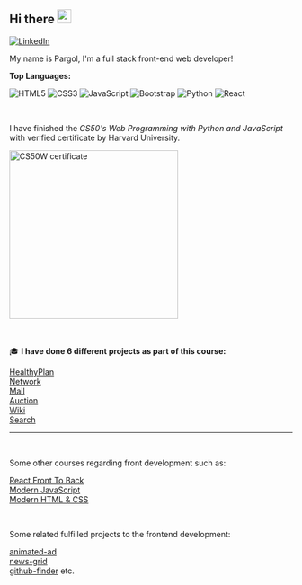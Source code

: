 ## Hi there <img src="https://media.giphy.com/media/hvRJCLFzcasrR4ia7z/giphy.gif" width="25px">

<a href="https://www.linkedin.com/in/pargolgivehchi/"><img src="https://img.shields.io/badge/LinkedIn--_.svg?style=social&logo=linkedin" alt="LinkedIn"></a>
<br />

My name is Pargol, I'm a full stack front-end web developer!

**Top Languages:**  

  ![HTML5](https://img.shields.io/badge/-HTML5-E34F26?style=flat-square&logo=html5&logoColor=white)
  ![CSS3](https://img.shields.io/badge/-CSS3-549FDE?style=flat-square&logo=css3&logoColor=white)
  ![JavaScript](https://img.shields.io/badge/-JavaScript-F7B93E?style=flat-square&logo=javascript&logoColor=fff)
  ![Bootstrap](https://img.shields.io/badge/-Bootstrap-purple?style=flat-square&logo=bootstrap&logoColor=white)
  ![Python](https://img.shields.io/badge/-Python-blue?style=flat-square&logo=python&logoColor=white)
  ![React](https://img.shields.io/badge/-React.js-45b8d8?style=flat-square&logo=react&logoColor=white)
 
<br />


I have finished the *CS50's Web Programming with Python and JavaScript* with verified certificate by Harvard University.


<a href="https://certificates.cs50.io/5e008ca3-e59a-40df-a130-b14917a25390.pdf?size=letter">
    <img src="https://user-images.githubusercontent.com/64143913/197171453-701236aa-aff7-4531-98db-f7b0ff0fd7af.png" alt="CS50W certificate" width="300px">
</a>

<br/>
<br/>
<br/> 

🎓 **I have done 6 different projects as part of this course:**

[HealthyPlan](https://github.com/pargolgivechi/CS50Web-Final-Project-HealthyPlan) <br/>
[Network](https://github.com/pargolgivechi/CS50Web-Network) <br/>
[Mail](https://github.com/pargolgivechi/CS50Web-Mail) <br/>
[Auction](https://github.com/pargolgivechi/CS50Web-Commerce) <br/>
[Wiki](https://github.com/pargolgivechi/CS50Web-Wiki) <br/>
[Search](https://github.com/pargolgivechi/CS50Web-Search)

***
<br/>

Some other courses regarding front development such as:

[React Front To Back](https://www.udemy.com/certificate/UC-4bcbedf6-5046-43bf-952a-a4985f8902d1/) <br/>
[Modern JavaScript](https://www.udemy.com/certificate/UC-0f7d6fe0-9d8c-401d-8131-88dfd90c71ec/) <br/>
[Modern HTML & CSS](https://www.udemy.com/certificate/UC-3f6d2512-f242-4a13-8144-67f4005ab703/) <br/>

<br/>

Some related fulfilled projects to the frontend development:

[animated-ad](https://github.com/pargolgivechi/animated-ad) <br/>
[news-grid](https://github.com/pargolgivechi/news-grid) <br/>
[github-finder](https://github.com/pargolgivechi/github-finder) etc.


<br/>



<!--

**pargolgivechi/pargolgivechi** is a ✨ _special_ ✨ repository because its `README.md` (this file) appears on your GitHub profile.

Here are some ideas to get you started:

- 🔭 I’m currently working on ...
- 🌱 I’m currently learning ...
- 👯 I’m looking to collaborate on ...
- 🤔 I’m looking for help with ...
- 💬 Ask me about ...
- 📫 How to reach me: ...
- 😄 Pronouns: ...
- ⚡ Fun fact: ...
-->
